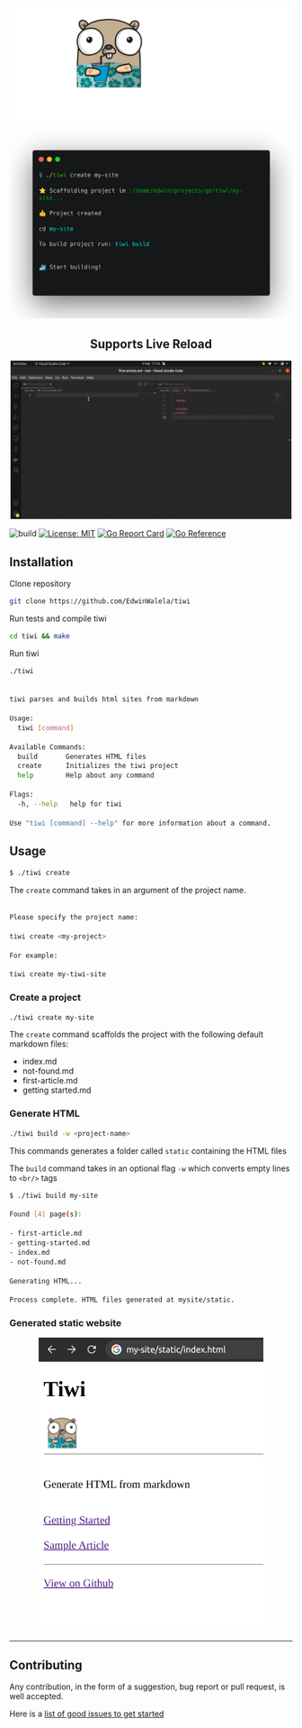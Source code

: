 <div align="center">
<img src="docs/tiwi.png"/>

<img src="./docs/create.png" width=600/>
</div>

<div align="center">
<h2>Supports Live Reload</h2>
<img src="docs/live-reload.gif" width=500/>
</div>

![build](https://github.com/edwinwalela/tiwi/actions/workflows/build.yaml/badge.svg) [![License: MIT](https://img.shields.io/badge/License-MIT-blue.svg)](https://opensource.org/licenses/MIT) [![Go Report Card](https://goreportcard.com/badge/github.com/edwinwalela/tiwi)](https://goreportcard.com/report/github.com/edwinwalela/tiwi)  [![Go Reference](https://pkg.go.dev/badge/badge/github.com/edwinwalela/tiwi)](https://pkg.go.dev/github.com/edwinwalela/tiwi) 

## Installation

Clone repository

```bash
git clone https://github.com/EdwinWalela/tiwi
```

Run tests and compile tiwi

```bash
cd tiwi && make
```

Run tiwi

```bash
./tiwi


tiwi parses and builds html sites from markdown

Usage:
  tiwi [command]

Available Commands:
  build       Generates HTML files
  create      Initializes the tiwi project
  help        Help about any command

Flags:
  -h, --help   help for tiwi

Use "tiwi [command] --help" for more information about a command.

```

## Usage

```bash
$ ./tiwi create
```

The `create` command takes in an argument of the project name.

```bash

Please specify the project name:

tiwi create <my-project>

For example:

tiwi create my-tiwi-site

```

### Create a project

```bash
./tiwi create my-site
```

The `create` command scaffolds the project with the following default markdown files:
- index.md  
- not-found.md
- first-article.md
- getting started.md

### Generate HTML

```bash
./tiwi build -w <project-name>
```

This commands generates a folder called `static` containing the HTML files

The `build` command takes in an optional flag `-w` which converts empty lines to `<br/>` tags

```bash
$ ./tiwi build my-site

Found [4] page(s):

- first-article.md
- getting-started.md
- index.md
- not-found.md

Generating HTML...

Process complete. HTML files generated at mysite/static.
```

### Generated static website

<div align="center">
<img src="./docs/index-html.png" width=400/>
</div>

---

## Contributing

Any contribution, in the form of a suggestion, bug report or pull request, is well accepted. 

Here is a [list of good issues to get started](https://github.com/EdwinWalela/tiwi/contribute)